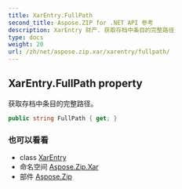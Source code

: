 ```yaml
---
title: XarEntry.FullPath
second_title: Aspose.ZIP for .NET API 参考
description: XarEntry 财产. 获取存档中条目的完整路径
type: docs
weight: 20
url: /zh/net/aspose.zip.xar/xarentry/fullpath/
---
```

## XarEntry.FullPath property

获取存档中条目的完整路径。

```csharp
public string FullPath { get; }
```

### 也可以看看

* class [XarEntry](../)
* 命名空间 [Aspose.Zip.Xar](../../xarentry/)
* 部件 [Aspose.Zip](../../../)


